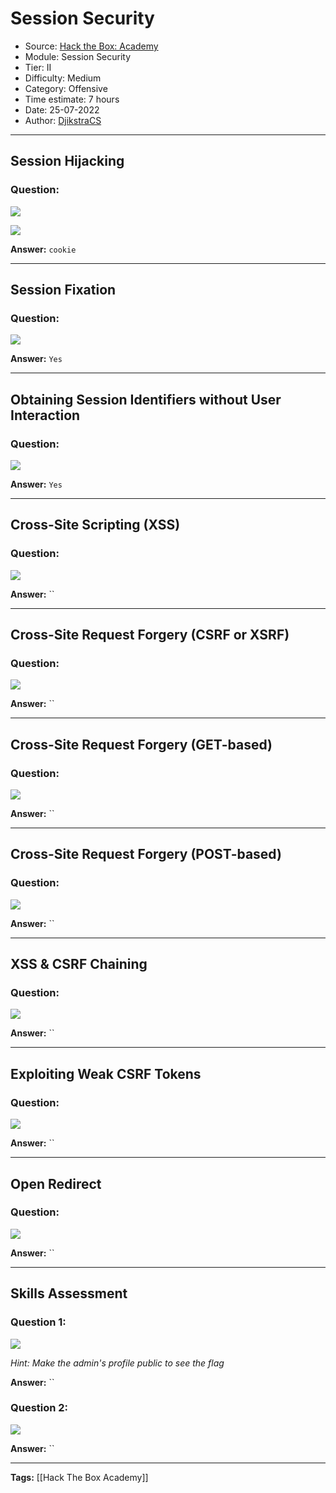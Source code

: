 # Session Security
* Source: [Hack the Box: Academy](https://academy.hackthebox.com/)
* Module: Session Security
* Tier: II
* Difficulty: Medium
* Category: Offensive
* Time estimate: 7 hours
* Date: 25-07-2022
* Author: [DjikstraCS](https://github.com/DjikstraCS)

---
## Session Hijacking
### Question:
![](Pasted%20image%2020220725115211.png)

![](Pasted%20image%2020220725122711.png)

**Answer:** `cookie`

---
## Session Fixation
### Question:
![](Pasted%20image%2020220725115239.png)

**Answer:** `Yes`

---
## Obtaining Session Identifiers without User Interaction
### Question:
![](Pasted%20image%2020220725115311.png)

**Answer:** `Yes`

---
## Cross-Site Scripting (XSS)
### Question:
![](Pasted%20image%2020220725115336.png)

**Answer:** ``

---
## Cross-Site Request Forgery (CSRF or XSRF)
### Question:
![](Pasted%20image%2020220725115413.png)


**Answer:** ``

---
## Cross-Site Request Forgery (GET-based)
### Question:
![](Pasted%20image%2020220725115440.png)

**Answer:** ``

---
## Cross-Site Request Forgery (POST-based)
### Question:
![](Pasted%20image%2020220725115529.png)

**Answer:** ``

---
## XSS & CSRF Chaining
### Question:
![](Pasted%20image%2020220725115551.png)

**Answer:** ``

---
## Exploiting Weak CSRF Tokens
### Question:
![](Pasted%20image%2020220725115616.png)

**Answer:** ``

---
## Open Redirect
### Question:
![](Pasted%20image%2020220725115638.png)

**Answer:** ``

---
## Skills Assessment
### Question 1:
![](Pasted%20image%2020220725115741.png)

*Hint: Make the admin's profile public to see the flag*

**Answer:** ``

### Question 2:
![](Pasted%20image%2020220725115749.png)

**Answer:** ``

---

**Tags:** [[Hack The Box Academy]]